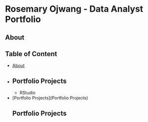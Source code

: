 # Rosemary Ojwang - Data Analyst Portfolio

## About

## Table of Content
  - [About](About)
  - ## Portfolio Projects
      - RStudio
  - [Portfolio Projects](Portfolio Projects)
    ## Portfolio Projects
